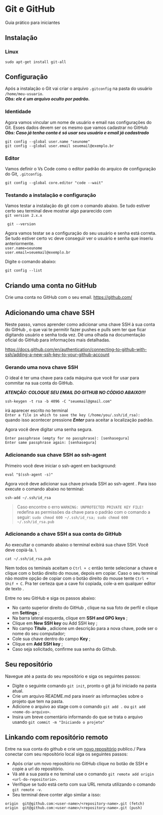 # Git e GitHub

Guia prático para iniciantes

## Instalação

### Linux

```
sudo apt-get install git-all
```
## Configuração

Após a instalação o Git vai criar o arquivo `.gitconfig` na pasta do usuário `/home/meu-usuario`.\
_**Obs: ele é um arquivo oculto por padrão.**_

### Identidade

Agora vamos vincular um nome de usuário e email nas configurações do Git. Esses dados devem ser os mesmo que vamos cadastrar no GitHub\
_**Obs: Caso já tenha conta é só usar seu usuário e email já cadastrado**_

```
git config --global user.name "seunome"
git config --global user.email seuemail@exemplo.br
```

### Editor

Vamos definir o Vs Code como o editor padrão do arquico de configuração do Git, `.gitconfig`.

```
git config --global core.editor "code --wait"
```

### Testando a instalação e configuração

Vamos testar a instalação do git com o comando abaixo. Se tudo estiver certo seu terminal deve mostrar algo pararecido com\
`git version 2.x.x`

```
 git --version
```

Agora vamos testar se a configuração do seu usuário e senha está correta. Se tudo estiver certo vc deve conseguir ver o usuário e senha que inseriu anteriormente.\
`user.name=seunome`\
`user.email=seuemail@exemplo.br`

Digite o comando abaixo:
```
git config --list
```

## Criando uma conta no GitHub
Crie uma conta no GitHub com o seu email. https://github.com/

## Adicionando uma chave SSH

Neste passo, vamos aprender como adicionar uma chave SSH à sua conta do GitHub , o que vai te permitir fazer pushes e pulls sem ter que ficar digitando usuário e senha toda vez.
Dê uma olhada na documentação oficial do GitHub para informações mais detalhadas.

https://docs.github.com/en/authentication/connecting-to-github-with-ssh/adding-a-new-ssh-key-to-your-github-account

### Gerando uma nova chave SSH

O ideal é ter uma chave para cada máquina que você for usar para commitar na sua conta do GitHub.

_**ATENÇÃO: COLOQUE SEU EMAIL DO GITHUB NO CÓDIGO ABAIXO!!!**_

```
ssh-keygen -t rsa -b 4096 -C "seuemail@gmail.com"
```

irá aparecer escrito no terminal\
`Enter a file in which to save the key (/home/you/.ssh/id_rsa):` \
quando isso acontecer pressione _**Enter**_ para aceitar a localização padrão.

Agora você deve digitar uma senha segura.

```
Enter passphrase (empty for no passphrase): [senhasegura]
Enter same passphrase again: [senhasegura]
```

### Adicionando sua chave SSH ao ssh-agent

Primeiro você deve iniciar o ssh-agent em background:

```
eval "$(ssh-agent -s)"
```
Agora você deve adicionar sua chave privada SSH ao ssh-agent . Para isso execute o comando abaixo no terminal:

```
ssh-add ~/.ssh/id_rsa
```

> Caso encontre o erro `WARNING: UNPROTECTED PRIVATE KEY FILE!` redefina as permissões da chave para o padrão com o comando a seguir: `sudo chmod 600 ~/.ssh/id_rsa; sudo chmod 600 ~/.ssh/id_rsa.pub`

### Adicionando a chave SSH a sua conta do GitHub

Ao execultar o comando abaixo o terminal exibirá sua chave SSH. Você deve copiá-la. \

```
cat ~/.ssh/id_rsa.pub
```
Nem todos os teminais aceitam o `Ctrl + c` então tente selecionar a chave e clique com o botão direito do mouse, depois em copiar. Caso o seu terminal não mostre  opção de copiar com o botão direito do mouse tente `Ctrl + Shif + C`. Pra ter certeza que a cave foi copiada, cole-a em qualquer editor de texto .

Entre no seu GitHub e siga os passos abaixo:
- No canto superior direito do GitHub , clique na sua foto de perfil e clique em **Settings** ;
- Na barra lateral esquerda, clique em **SSH and GPG keys** ;
- Clique em **New SSH key** ou Add SSH key ;
- No campo **Título** , adicione um descrição para a nova chave, pode ser o nome do seu computador;
- Cole sua chave dentro do campo **Key** ;
- Clique em **Add SSH key** ;
- Caso seja solicitado, confirme sua senha do Github.

## Seu repositório

Navegue até a pasta do seu repositório e siga os seguintes passos:
- Digite o seguinte comando `git init`, pronto o git já foi iniciado na pasta atual.
- Crie um arquivo README.md para inserir as informações sobre o projeto que tem na pasta.
- Adicione o arquivo ao stage com o comando `git add .` ou `git add <nome-do-arquivo>`.
- Insira um breve comentário informando do que se trata o arquivo usando `git commit -m "Iniciando o projeto"`

## Linkando com repositório remoto

Entre na sua conta do github e crie um [novo repositório](https://github.com/new) publico./
Para conectar com seu repositório local siga os seguintes passos:
- Após criar um novo repositório no GitHub clique no botão de SSH e copie a url do repositório.
- Vá até a sua pasta e no teminal use o comando `git remote add origin <url-do-repositorio>`.
- Verifique se tudo está certo com sua URL remota utilizando o comando `git remote -v`.
- Seu terminal deve conter algo similar a isso:
```
origin  git@github.com:<user-name>/<repository-name>.git (fetch)
origin  git@github.com:<user-name>/<repository-name>.git (push)
```

